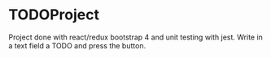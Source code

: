 # TODOProject

Project done with react/redux bootstrap 4 and unit testing with jest. 
Write in a text field a TODO and press the button. 
